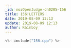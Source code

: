 ```yaml
---
_id: noiOpenJudge-ch0205-156
title: 156:LETTERS
date: 2019-08-09 12:13
update: 2019-08-09 12:13
author: Rainboy
---
```


```c
<%- include("156.cpp") %>
```

